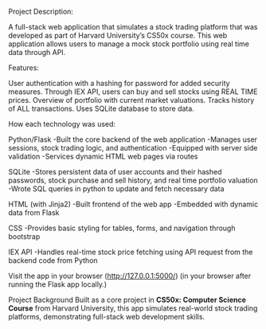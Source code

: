 Project Description:

A full-stack web application that simulates a stock trading platform that was developed as part of Harvard University’s CS50x course. This web application allows users to manage a mock stock portfolio using real time data through API.

Features:

User authentication with a hashing for password for added security measures.
Through IEX API, users can buy and sell stocks using REAL TIME prices.
Overview of portfolio with current market valuations.
Tracks history of ALL transactions.
Uses SQLite database to store data.

How each technology was used:

Python/Flask
-Built the core backend of the web application
-Manages user sessions, stock trading logic, and authentication
-Equipped with server side validation
-Services dynamic HTML web pages via routes

SQLite
-Stores persistent data of user accounts and their hashed passwords, stock purchase and sell history, and real time portfolio valuation
-Wrote SQL queries in python to update and fetch necessary data

HTML (with Jinja2)
-Built frontend of the web app
-Embedded with dynamic data from Flask

CSS
-Provides basic styling for tables, forms, and navigation through bootstrap

IEX API
-Handles real-time stock price fetching using API request from the backend code from Python
	


Visit the app in your browser (http://127.0.0.1:5000/) (in your browser after running the Flask app locally.)

Project Background
Built as a core project in **CS50x: Computer Science Course** from Harvard University, this app simulates real-world stock trading platforms, demonstrating full-stack web development skills.
